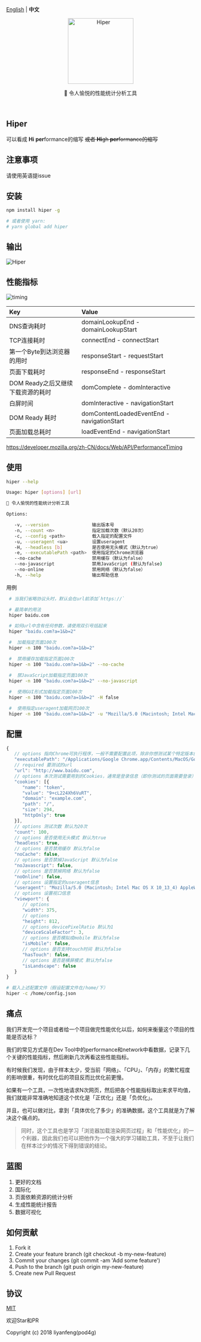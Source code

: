 [English](./README.md) | **中文**

<p align="center"><img src="http://7xt9n8.com2.z0.glb.clouddn.com/hiper-logo-512.png" alt="Hiper" width="175"></p>

<p align="center">🚀 令人愉悦的性能统计分析工具</p>

<p align="center">
    <img src="https://img.shields.io/circleci/project/vuejs/vue/dev.svg" alt="">
    <img src="https://img.shields.io/badge/license-MIT-blue.svg" alt="">
    <img src="https://img.shields.io/badge/PRs-welcome-brightgreen.svg" alt="">
</p>

## Hiper

可以看成 **Hi** **per**formance的缩写 <del>或者 **Hi**gh **per**formance的缩写</del>

## 注意事项

请使用英语提issue

## 安装

``` bash
npm install hiper -g

# 或者使用 yarn:
# yarn global add hiper
```

## 输出

![Hiper](http://7xt9n8.com2.z0.glb.clouddn.com/hiper9.png)

## 性能指标

![timing](http://7xt9n8.com2.z0.glb.clouddn.com/PerformanceTiming.png)

| Key                            | Value                                        |
| :----------------------------- | :------------------------------------------- |
| DNS查询耗时                     | domainLookupEnd          - domainLookupStart |
| TCP连接耗时                     | connectEnd               - connectStart      |
| 第一个Byte到达浏览器的用时        | responseStart            - requestStart      |
| 页面下载耗时                     | responseEnd              - responseStart     |
| DOM Ready之后又继续下载资源的耗时 | domComplete              - domInteractive    |
| 白屏时间                         | domInteractive           - navigationStart   |
| DOM Ready 耗时                  | domContentLoadedEventEnd - navigationStart   |
| 页面加载总耗时                   | loadEventEnd             - navigationStart   |

https://developer.mozilla.org/zh-CN/docs/Web/API/PerformanceTiming

## 使用

```bash
hiper --help

Usage: hiper [options] [url]

🚀 令人愉悦的性能统计分析工具

Options:

   -v, --version                输出版本号
   -n, --count <n>              指定加载次数（默认20次）
   -c, --config <path>          载入指定的配置文件
   -u, --useragent <ua>         设置useragent
   -H, --headless [b]           是否使用无头模式（默认为true）
   -e, --executablePath <path>  使用指定的Chrome浏览器
   --no-cache                   禁用缓存（默认为false）
   --no-javascript              禁用JavaScript (默认为false)
   --no-online                  禁用网络（默认为false）
   -h, --help                   输出帮助信息
```

用例

```bash
 # 当我们省略协议头时，默认会在url前添加`https://`

 # 最简单的用法
 hiper baidu.com

 # 如何url中含有任何参数，请使用双引号括起来
 hiper "baidu.com?a=1&b=2"

 #  加载指定页面100次
 hiper -n 100 "baidu.com?a=1&b=2"

 #  禁用缓存加载指定页面100次
 hiper -n 100 "baidu.com?a=1&b=2" --no-cache

 #  禁JavaScript加载指定页面100次
 hiper -n 100 "baidu.com?a=1&b=2" --no-javascript
 
 #  使用GUI形式加载指定页面100次
 hiper -n 100 "baidu.com?a=1&b=2" -H false

 #  使用指定useragent加载网页100次
 hiper -n 100 "baidu.com?a=1&b=2" -u "Mozilla/5.0 (Macintosh; Intel Mac OS X 10_13_4) AppleWebKit/537.36 (KHTML, like Gecko) Chrome/66.0.3359.181 Safari/537.36"
```

## 配置
```javascript
{
   // options 指向Chrome可执行程序，一般不需要配置此项，除非你想测试某个特定版本的Chrome
   "executablePath": "/Applications/Google Chrome.app/Contents/MacOS/Google Chrome",
   // required 要测试的url
   "url": "http://www.baidu.com",
   // options 本次测试需要用到的Cookies，通常是登录信息（即你测试的页面需要登录） Array | Object
   "cookies": [{
      "name": "token",
      "value": "9+cL224Xh6VuRT",
      "domain": "example.com",
      "path": "/",
      "size": 294,
      "httpOnly": true
   }],
   // options 测试次数 默认为20次
   "count": 100,
   // options 是否使用无头模式 默认为true
   "headless": true,
   // options 是否禁用缓存 默认为false 
   "noCache": false,
   // options 是否禁掉JavaScript 默认为false
   "noJavascript": false,
   // options 是否禁掉网络 默认为false
   "noOnline": false,
   // options 设置指定的useragent信息
   "useragent": "Mozilla/5.0 (Macintosh; Intel Mac OS X 10_13_4) AppleWebKit/537.36 (KHTML, like Gecko) Chrome/66.0.3359.181 Safari/537.36",
   // options 设置视口信息
   "viewport": {
      // options
      "width": 375,
      // options
      "height": 812,
      // options devicePixelRatio 默认为1
      "deviceScaleFactor": 3,
      // options 是否模拟成mobile 默认为false
      "isMobile": false,
      // options 是否支持touch时间 默认为false
      "hasTouch": false,
      // options 是否是横屏模式 默认为false
      "isLandscape": false
   }
}
```

``` bash
# 载入上述配置文件（假设配置文件在/home/下）
hiper -c /home/config.json
```

## 痛点

我们开发完一个项目或者给一个项目做完性能优化以后，如何来衡量这个项目的性能是否达标？

我们的常见方式是在Dev Tool中的performance和network中看数据，记录下几个关键的性能指标，然后刷新几次再看这些性能指标。

有时候我们发现，由于样本太少，受当前「网络」、「CPU」、「内存」的繁忙程度的影响很重，有时优化后的项目反而比优化前更慢。

如果有一个工具，一次性地请求N次网页，然后把各个性能指标取出来求平均值，我们就能非常准确地知道这个优化是「正优化」还是「负优化」。

并且，也可以做对比，拿到「具体优化了多少」的准确数据。这个工具就是为了解决这个痛点的。

> 同时，这个工具也是学习「浏览器加载渲染网页过程」和「性能优化」的一个利器，因此我们也可以把他作为一个强大的学习辅助工具，不至于让我们在样本过少的情况下得到错误的结论。


## 蓝图

1. 更好的文档
2. 国际化
3. 页面依赖资源的统计分析
4. 生成性能统计报告
5. 数据可视化

## 如何贡献

1. Fork it
2. Create your feature branch (git checkout -b my-new-feature)
3. Commit your changes (git commit -am 'Add some feature')
4. Push to the branch (git push origin my-new-feature)
5. Create new Pull Request

## 协议

[MIT](http://opensource.org/licenses/MIT)

欢迎Star和PR

Copyright (c) 2018 liyanfeng(pod4g)



